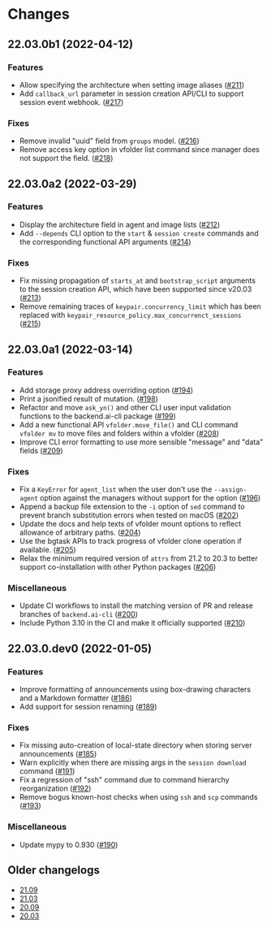 Changes
=======

<!--
    You should *NOT* be adding new change log entries to this file, this
    file is managed by towncrier. You *may* edit previous change logs to
    fix problems like typo corrections or such.

    To add a new change log entry, please refer
    https://pip.pypa.io/en/latest/development/contributing/#news-entries

    We named the news folder "changes".

    WARNING: Don't drop the last line!
-->

<!-- towncrier release notes start -->

## 22.03.0b1 (2022-04-12)

### Features
* Allow specifying the architecture when setting image aliases ([#211](https://github.com/lablup/backend.ai-client-py/issues/211))
* Add `callback_url` parameter in session creation API/CLI to support session event webhook. ([#217](https://github.com/lablup/backend.ai-client-py/issues/217))

### Fixes
* Remove invalid "uuid" field from `groups` model. ([#216](https://github.com/lablup/backend.ai-client-py/issues/216))
* Remove access key option in vfolder list command since manager does not support the field. ([#218](https://github.com/lablup/backend.ai-client-py/issues/218))


## 22.03.0a2 (2022-03-29)

### Features
* Display the architecture field in agent and image lists ([#212](https://github.com/lablup/backend.ai-client-py/issues/212))
* Add `--depends` CLI option to the `start` &amp; `session create` commands and the corresponding functional API arguments ([#214](https://github.com/lablup/backend.ai-client-py/issues/214))

### Fixes
* Fix missing propagation of `starts_at` and `bootstrap_script` arguments to the session creation API, which have been supported since v20.03 ([#213](https://github.com/lablup/backend.ai-client-py/issues/213))
* Remove remaining traces of `keypair.concurrency_limit` which has been replaced with `keypair_resource_policy.max_concurrenct_sessions` ([#215](https://github.com/lablup/backend.ai-client-py/issues/215))


## 22.03.0a1 (2022-03-14)

### Features
* Add storage proxy address overriding option ([#194](https://github.com/lablup/backend.ai-client-py/issues/194))
* Print a jsonified result of mutation. ([#198](https://github.com/lablup/backend.ai-client-py/issues/198))
* Refactor and move `ask_yn()` and other CLI user input validation functions to the backend.ai-cli package ([#199](https://github.com/lablup/backend.ai-client-py/issues/199))
* Add a new functional API `vfolder.move_file()` and CLI command `vfolder mv` to move files and folders within a vfolder ([#208](https://github.com/lablup/backend.ai-client-py/issues/208))
* Improve CLI error formatting to use more sensible "message" and "data" fields ([#209](https://github.com/lablup/backend.ai-client-py/issues/209))

### Fixes
* Fix a `KeyError` for `agent_list` when the user don't use the `--assign-agent` option against the managers without support for the option ([#196](https://github.com/lablup/backend.ai-client-py/issues/196))
* Append a backup file extension to the `-i` option of `sed` command to prevent branch substitution errors when tested on macOS ([#202](https://github.com/lablup/backend.ai-client-py/issues/202))
* Update the docs and help texts of vfolder mount options to reflect allowance of arbitrary paths. ([#204](https://github.com/lablup/backend.ai-client-py/issues/204))
* Use the bgtask APIs to track progress of vfolder clone operation if available. ([#205](https://github.com/lablup/backend.ai-client-py/issues/205))
* Relax the minimum required version of `attrs` from 21.2 to 20.3 to better support co-installation with other Python packages ([#206](https://github.com/lablup/backend.ai-client-py/issues/206))

### Miscellaneous
* Update CI workflows to install the matching version of PR and release branches of `backend.ai-cli` ([#200](https://github.com/lablup/backend.ai-client-py/issues/200))
* Include Python 3.10 in the CI and make it officially supported ([#210](https://github.com/lablup/backend.ai-client-py/issues/210))


## 22.03.0.dev0 (2022-01-05)

### Features
* Improve formatting of announcements using box-drawing characters and a Markdown formatter ([#186](https://github.com/lablup/backend.ai-client-py/issues/186))
* Add support for session renaming ([#189](https://github.com/lablup/backend.ai-client-py/issues/189))

### Fixes
* Fix missing auto-creation of local-state directory when storing server announcements ([#185](https://github.com/lablup/backend.ai-client-py/issues/185))
* Warn explicitly when there are missing args in the `session download` command ([#191](https://github.com/lablup/backend.ai-client-py/issues/191))
* Fix a regression of "ssh" command due to command hierarchy reorganization ([#192](https://github.com/lablup/backend.ai-client-py/issues/192))
* Remove bogus known-host checks when using `ssh` and `scp` commands ([#193](https://github.com/lablup/backend.ai-client-py/issues/193))

### Miscellaneous
* Update mypy to 0.930 ([#190](https://github.com/lablup/backend.ai-client-py/issues/190))


## Older changelogs

* [21.09](https://github.com/lablup/backend.ai-client-py/blob/21.09/CHANGELOG.md)
* [21.03](https://github.com/lablup/backend.ai-client-py/blob/21.03/CHANGELOG.md)
* [20.09](https://github.com/lablup/backend.ai-client-py/blob/20.09/CHANGELOG.md)
* [20.03](https://github.com/lablup/backend.ai-client-py/blob/20.03/CHANGELOG.md)
